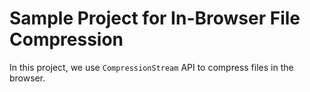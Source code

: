 # Sample Project for In-Browser File Compression

In this project, we use `CompressionStream` API to compress files in the browser.
